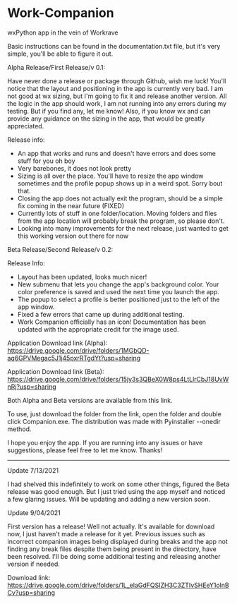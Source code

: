 # Work-Companion
wxPython app in the vein of Workrave


Basic instructions can be found in the documentation.txt file, but it's very simple, you'll be able to figure it out.


Alpha Release/First Release/v 0.1:

Have never done a release or package through Github, wish me luck!
You'll notice that the layout and positioning in the app is currently very bad. I am not good at wx sizing, but I'm going to fix it and release another version.
All the logic in the app should work, I am not running into any errors during my testing. But if you find any, let me know!
Also, if you know wx and can provide any guidance on the sizing in the app, that would be greatly appreciated.

Release info:
* An app that works and runs and doesn't have errors and does some stuff for you oh boy
* Very barebones, it does not look pretty
* Sizing is all over the place. You'll have to resize the app window sometimes and the profile popup shows up in a weird spot. Sorry bout that.
* Closing the app does not actually exit the program, should be a simple fix coming in the near future (FIXED)
* Currently lots of stuff in one folder/location. Moving folders and files from the app location will probably break the program, so please don't.
* Looking into many improvements for the next release, just wanted to get this working version out there for now



Beta Release/Second Release/v 0.2:


Release Info:

* Layout has been updated, looks much nicer!
* New submenu that lets you change the app's background color. Your color preference is saved and used the next time you launch the app.
* The popup to select a profile is better positioned just to the left of the app window.
* Fixed a few errors that came up during additional testing.
* Work Companion officially has an icon! Documentation has been updated with the appropriate credit for the image used.



Application Download link (Alpha): https://drive.google.com/drive/folders/1MGbQD-aq6GPVMegac5J1j45pxrRTgdYt?usp=sharing

Application Download link (Beta): https://drive.google.com/drive/folders/15jy3s3QBeX0W8ps4LtLlrCbJ18UvWnRj?usp=sharing

Both Alpha and Beta versions are available from this link.

To use, just download the folder from the link, open the folder and double click Companion.exe. The distribution was made with Pyinstaller --onedir method.


I hope you enjoy the app. If you are running into any issues or have suggestions, please feel free to let me know. Thanks!

------------------------------------------------------------------------------------------------------------------------------------------------------------
Update 7/13/2021

I had shelved this indefinitely to work on some other things, figured the Beta release was good enough. But I just tried using the app myself and noticed a few glaring issues. Will be updating and adding a new version soon.


Update 9/04/2021

First version has a release! Well not actually. It's available for download now, I just haven't made a release for it yet. Previous issues such as incorrect companion images being displayed during breaks and the app not finding any break files despite them being present in the directory, have been resolved. I'll be doing some additional testing and releasing another version if needed.


Download link: https://drive.google.com/drive/folders/1L_elaGdFQSIZH3C3ZTIvSHEeY1olnBCv?usp=sharing
